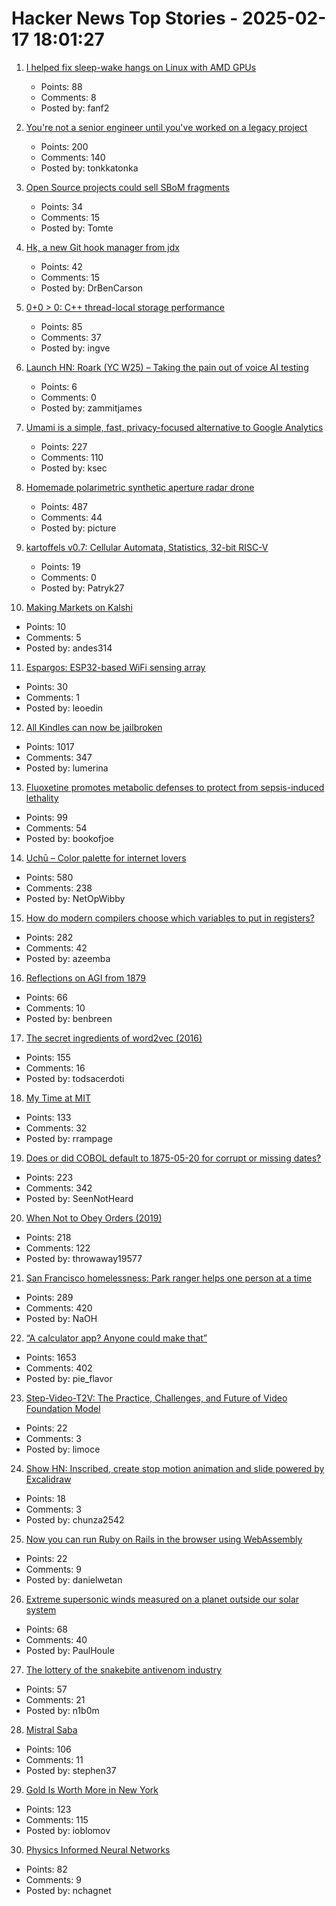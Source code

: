 # Hacker News Top Stories - 2025-02-17 18:01:27

1. [I helped fix sleep-wake hangs on Linux with AMD GPUs](https://nyanpasu64.gitlab.io/blog/amdgpu-sleep-wake-hang/)
   - Points: 88
   - Comments: 8
   - Posted by: fanf2

2. [You're not a senior engineer until you've worked on a legacy project](https://www.infobip.com/developers/blog/seniors-working-on-a-legacy-project)
   - Points: 200
   - Comments: 140
   - Posted by: tonkkatonka

3. [Open Source projects could sell SBoM fragments](https://www.thomas-huehn.com/open-source-projects-could-sell-sbom-fragments/)
   - Points: 34
   - Comments: 15
   - Posted by: Tomte

4. [Hk, a new Git hook manager from jdx](https://hk.jdx.dev/about.html)
   - Points: 42
   - Comments: 15
   - Posted by: DrBenCarson

5. [0+0 > 0: C++ thread-local storage performance](https://yosefk.com/blog/cxx-thread-local-storage-performance.html)
   - Points: 85
   - Comments: 37
   - Posted by: ingve

6. [Launch HN: Roark (YC W25) – Taking the pain out of voice AI testing](undefined)
   - Points: 6
   - Comments: 0
   - Posted by: zammitjames

7. [Umami is a simple, fast, privacy-focused alternative to Google Analytics](https://github.com/umami-software/umami)
   - Points: 227
   - Comments: 110
   - Posted by: ksec

8. [Homemade polarimetric synthetic aperture radar drone](https://hforsten.com/homemade-polarimetric-synthetic-aperture-radar-drone.html)
   - Points: 487
   - Comments: 44
   - Posted by: picture

9. [kartoffels v0.7: Cellular Automata, Statistics, 32-bit RISC-V](https://pwy.io/posts/kartoffels-v0.7/)
   - Points: 19
   - Comments: 0
   - Posted by: Patryk27

10. [Making Markets on Kalshi](https://rlafuente.com/post?post=2025-2-16-marketmaking-on-kalshi)
   - Points: 10
   - Comments: 5
   - Posted by: andes314

11. [Espargos: ESP32-based WiFi sensing array](https://espargos.net/)
   - Points: 30
   - Comments: 1
   - Posted by: leoedin

12. [All Kindles can now be jailbroken](https://kindlemodding.org/jailbreaking/WinterBreak/)
   - Points: 1017
   - Comments: 347
   - Posted by: lumerina

13. [Fluoxetine promotes metabolic defenses to protect from sepsis-induced lethality](https://www.science.org/doi/10.1126/sciadv.adu4034)
   - Points: 99
   - Comments: 54
   - Posted by: bookofjoe

14. [Uchū – Color palette for internet lovers](https://uchu.style)
   - Points: 580
   - Comments: 238
   - Posted by: NetOpWibby

15. [How do modern compilers choose which variables to put in registers?](https://langdev.stackexchange.com/questions/4325/how-do-modern-compilers-choose-which-variables-to-put-in-registers)
   - Points: 282
   - Comments: 42
   - Posted by: azeemba

16. [Reflections on AGI from 1879](https://www.learningfromexamples.com/p/reflections-on-superintelligence)
   - Points: 66
   - Comments: 10
   - Posted by: benbreen

17. [The secret ingredients of word2vec (2016)](https://www.ruder.io/secret-word2vec/)
   - Points: 155
   - Comments: 16
   - Posted by: todsacerdoti

18. [My Time at MIT](http://muratbuffalo.blogspot.com/2025/02/my-time-at-mit.html)
   - Points: 133
   - Comments: 32
   - Posted by: rrampage

19. [Does or did COBOL default to 1875-05-20 for corrupt or missing dates?](https://retrocomputing.stackexchange.com/questions/31288/does-or-did-cobol-default-to-1875-05-20-for-corrupt-or-missing-dates)
   - Points: 223
   - Comments: 342
   - Posted by: SeenNotHeard

20. [When Not to Obey Orders (2019)](https://warontherocks.com/2019/07/when-not-to-obey-orders/)
   - Points: 218
   - Comments: 122
   - Posted by: throwaway19577

21. [San Francisco homelessness: Park ranger helps one person at a time](https://sfstandard.com/2025/02/08/golden-gate-park-ranger-homelessness/)
   - Points: 289
   - Comments: 420
   - Posted by: NaOH

22. [“A calculator app? Anyone could make that”](https://chadnauseam.com/coding/random/calculator-app)
   - Points: 1653
   - Comments: 402
   - Posted by: pie_flavor

23. [Step-Video-T2V: The Practice, Challenges, and Future of Video Foundation Model](https://arxiv.org/abs/2502.10248)
   - Points: 22
   - Comments: 3
   - Posted by: limoce

24. [Show HN: Inscribed, create stop motion animation and slide powered by Excalidraw](https://inscribed.app/)
   - Points: 18
   - Comments: 3
   - Posted by: chunza2542

25. [Now you can run Ruby on Rails in the browser using WebAssembly](https://web.dev/blog/ruby-on-rails-on-webassembly)
   - Points: 22
   - Comments: 9
   - Posted by: danielwetan

26. [Extreme supersonic winds measured on a planet outside our solar system](https://phys.org/news/2025-01-extreme-supersonic-planet-solar.html)
   - Points: 68
   - Comments: 40
   - Posted by: PaulHoule

27. [The lottery of the snakebite antivenom industry](https://www.theguardian.com/global-development/2025/feb/13/its-a-cowboy-show-out-there-the-deadly-lottery-of-the-snakebite-antivenom-industry)
   - Points: 57
   - Comments: 21
   - Posted by: n1b0m

28. [Mistral Saba](https://mistral.ai/en/news/mistral-saba)
   - Points: 106
   - Comments: 11
   - Posted by: stephen37

29. [Gold Is Worth More in New York](https://www.bloomberg.com/opinion/articles/2025-02-13/gold-is-worth-more-in-new-york)
   - Points: 123
   - Comments: 115
   - Posted by: ioblomov

30. [Physics Informed Neural Networks](https://nchagnet.pages.dev/blog/physics-informed-neural-networks/)
   - Points: 82
   - Comments: 9
   - Posted by: nchagnet

